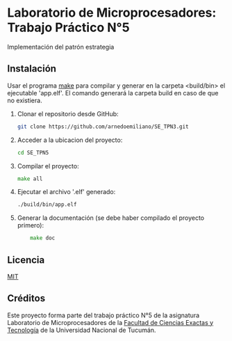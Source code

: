 # Laboratorio de Microprocesadores: Trabajo Práctico N°5

Implementación del patrón estrategia

## Instalación

Usar el programa [make](https://www.gnu.org/software/make/) para compilar y generar en la carpeta <build/bin> el ejecutable 'app.elf'. El comando generará la carpeta build en caso de que no existiera.  
1. Clonar el repositorio desde GitHub:

    ```bash
    git clone https://github.com/arnedoemiliano/SE_TPN3.git
    ```
2. Acceder a la ubicacion del proyecto:
     ```bash
    cd SE_TPN5
    ```
3. Compilar el proyecto:
     ```go
    make all
    ```
4. Ejecutar el archivo '.elf' generado:
     ```bash
    ./build/bin/app.elf
    ```
5. Generar la documentación (se debe haber compilado el proyecto primero):
    ```go
        make doc
    ```


## Licencia

[MIT](https://choosealicense.com/licenses/mit/)

## Créditos

Este proyecto forma parte del trabajo práctico N°5 de la asignatura Laboratorio de Microprocesadores de la [Facultad de Ciencias Exactas y Tecnología](https://www.facet.unt.edu.ar/) de la Universidad Nacional de Tucumán.



